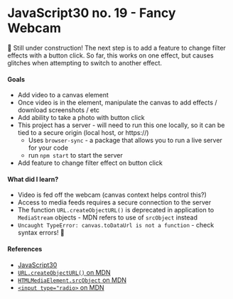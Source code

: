 # JavaScript30 no. 19 - Fancy Webcam

🚧 Still under construction! The next step is to add a feature to change filter effects with a button click. So far, this works on one effect, but causes glitches when attempting to switch to another effect.

#### Goals
* Add video to a canvas element
* Once video is in the element, manipulate the canvas to add effects / download screenshots / etc
* Add ability to take a photo with button click
* This project has a server - will need to run this one locally, so it can be tied to a secure origin (local host, or https://)
  * Uses `browser-sync` - a package that allows you to run a live server for your code
  * run `npm start` to start the server
* Add feature to change filter effect on button click

#### What did I learn?
* Video is fed off the webcam (canvas context helps control this?)
* Access to media feeds requires a secure connection to the server
* The function `URL.createObjectURL()` is deprecated in application to `MediaStream` objects - MDN refers to use of `srcObject` instead
* `Uncaught TypeError: canvas.toDataUrl is not a function` - check syntax errors! 🤪

#### References
* [JavaScript30](https://javascript30.com/)
* [`URL.createObjectURL()` on MDN](https://developer.mozilla.org/en-US/docs/Web/API/URL/createObjectURL)
* [`HTMLMediaElement.srcObject` on MDN](https://developer.mozilla.org/en-US/docs/Web/API/HTMLMediaElement/srcObject)
* [`<input type="radio>` on MDN](https://developer.mozilla.org/en-US/docs/Web/HTML/Element/input/radio)